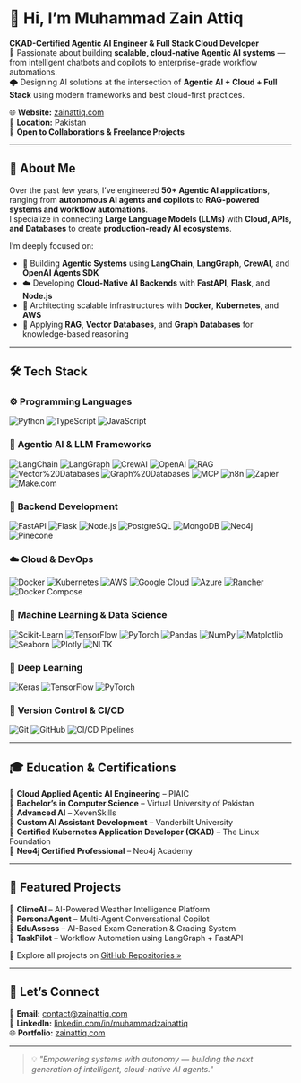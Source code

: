 # 👋 Hi, I’m Muhammad Zain Attiq  

**CKAD-Certified Agentic AI Engineer & Full Stack Cloud Developer**  
🚀 Passionate about building **scalable, cloud-native Agentic AI systems** — from intelligent chatbots and copilots to enterprise-grade workflow automations.  
🌩️ Designing AI solutions at the intersection of **Agentic AI + Cloud + Full Stack** using modern frameworks and best cloud-first practices.  

🌐 **Website:** [zainattiq.com](https://zainattiq.com)  
📍 **Location:** Pakistan  
💼 **Open to Collaborations & Freelance Projects**

---

## 🧠 About Me  

Over the past few years, I’ve engineered **50+ Agentic AI applications**, ranging from **autonomous AI agents and copilots** to **RAG-powered systems and workflow automations**.  
I specialize in connecting **Large Language Models (LLMs)** with **Cloud, APIs, and Databases** to create **production-ready AI ecosystems**.  

I’m deeply focused on:
- 🤖 Building **Agentic Systems** using **LangChain**, **LangGraph**, **CrewAI**, and **OpenAI Agents SDK**  
- ☁️ Developing **Cloud-Native AI Backends** with **FastAPI**, **Flask**, and **Node.js**  
- 🧩 Architecting scalable infrastructures with **Docker**, **Kubernetes**, and **AWS**  
- 🧠 Applying **RAG**, **Vector Databases**, and **Graph Databases** for knowledge-based reasoning  

---

## 🛠️ Tech Stack  

### ⚙️ **Programming Languages**
![Python](https://img.shields.io/badge/Python-3776AB?style=for-the-badge&logo=python&logoColor=white)
![TypeScript](https://img.shields.io/badge/TypeScript-3178C6?style=for-the-badge&logo=typescript&logoColor=white)
![JavaScript](https://img.shields.io/badge/JavaScript-F7DF1E?style=for-the-badge&logo=javascript&logoColor=black)

### 🤖 **Agentic AI & LLM Frameworks**
![LangChain](https://img.shields.io/badge/LangChain-0A192F?style=for-the-badge)
![LangGraph](https://img.shields.io/badge/LangGraph-1565C0?style=for-the-badge)
![CrewAI](https://img.shields.io/badge/CrewAI-FFB300?style=for-the-badge)
![OpenAI](https://img.shields.io/badge/OpenAI-412991?style=for-the-badge&logo=openai&logoColor=white)
![RAG](https://img.shields.io/badge/RAG-4B0082?style=for-the-badge)
![Vector%20Databases](https://img.shields.io/badge/Vector%20DBs-3B82F6?style=for-the-badge)
![Graph%20Databases](https://img.shields.io/badge/Graph%20DBs-008CC1?style=for-the-badge)
![MCP](https://img.shields.io/badge/MCP-00BFA6?style=for-the-badge)
![n8n](https://img.shields.io/badge/n8n-FF6F61?style=for-the-badge)
![Zapier](https://img.shields.io/badge/Zapier-FF4A00?style=for-the-badge)
![Make.com](https://img.shields.io/badge/Make.com-1E88E5?style=for-the-badge)

### 🧩 **Backend Development**
![FastAPI](https://img.shields.io/badge/FastAPI-009688?style=for-the-badge&logo=fastapi&logoColor=white)
![Flask](https://img.shields.io/badge/Flask-000000?style=for-the-badge&logo=flask&logoColor=white)
![Node.js](https://img.shields.io/badge/Node.js-43853D?style=for-the-badge&logo=node.js&logoColor=white)
![PostgreSQL](https://img.shields.io/badge/PostgreSQL-336791?style=for-the-badge&logo=postgresql&logoColor=white)
![MongoDB](https://img.shields.io/badge/MongoDB-47A248?style=for-the-badge&logo=mongodb&logoColor=white)
![Neo4j](https://img.shields.io/badge/Neo4j-008CC1?style=for-the-badge&logo=neo4j&logoColor=white)
![Pinecone](https://img.shields.io/badge/Pinecone-00BFA6?style=for-the-badge)

### ☁️ **Cloud & DevOps**
![Docker](https://img.shields.io/badge/Docker-2496ED?style=for-the-badge&logo=docker&logoColor=white)
![Kubernetes](https://img.shields.io/badge/Kubernetes-326CE5?style=for-the-badge&logo=kubernetes&logoColor=white)
![AWS](https://img.shields.io/badge/AWS-232F3E?style=for-the-badge&logo=amazon-aws&logoColor=white)
![Google Cloud](https://img.shields.io/badge/Google%20Cloud-4285F4?style=for-the-badge&logo=googlecloud&logoColor=white)
![Azure](https://img.shields.io/badge/Azure-0078D4?style=for-the-badge&logo=microsoftazure&logoColor=white)
![Rancher](https://img.shields.io/badge/Rancher-0075A8?style=for-the-badge&logo=rancher&logoColor=white)
![Docker Compose](https://img.shields.io/badge/Docker%20Compose-003F8C?style=for-the-badge)

### 🧮 **Machine Learning & Data Science**
![Scikit-Learn](https://img.shields.io/badge/Scikit--Learn-F7931E?style=for-the-badge&logo=scikit-learn&logoColor=white)
![TensorFlow](https://img.shields.io/badge/TensorFlow-FF6F00?style=for-the-badge&logo=tensorflow&logoColor=white)
![PyTorch](https://img.shields.io/badge/PyTorch-EE4C2C?style=for-the-badge&logo=pytorch&logoColor=white)
![Pandas](https://img.shields.io/badge/Pandas-150458?style=for-the-badge&logo=pandas&logoColor=white)
![NumPy](https://img.shields.io/badge/NumPy-013243?style=for-the-badge&logo=numpy&logoColor=white)
![Matplotlib](https://img.shields.io/badge/Matplotlib-11557C?style=for-the-badge)
![Seaborn](https://img.shields.io/badge/Seaborn-1F77B4?style=for-the-badge)
![Plotly](https://img.shields.io/badge/Plotly-3F4F75?style=for-the-badge)
![NLTK](https://img.shields.io/badge/NLTK-4CAF50?style=for-the-badge)

### 🧠 **Deep Learning**
![Keras](https://img.shields.io/badge/Keras-D00000?style=for-the-badge&logo=keras&logoColor=white)
![TensorFlow](https://img.shields.io/badge/TensorFlow-FF6F00?style=for-the-badge)
![PyTorch](https://img.shields.io/badge/PyTorch-EE4C2C?style=for-the-badge)

### 🧩 **Version Control & CI/CD**
![Git](https://img.shields.io/badge/Git-F05032?style=for-the-badge&logo=git&logoColor=white)
![GitHub](https://img.shields.io/badge/GitHub-181717?style=for-the-badge&logo=github&logoColor=white)
![CI/CD Pipelines](https://img.shields.io/badge/CI%2FCD-Pipelines-orange?style=for-the-badge)

---

## 🎓 Education & Certifications  

🎯 **Cloud Applied Agentic AI Engineering** – PIAIC  
🎯 **Bachelor’s in Computer Science** – Virtual University of Pakistan  
🎯 **Advanced AI** – XevenSkills  
🎯 **Custom AI Assistant Development** – Vanderbilt University  
🎯 **Certified Kubernetes Application Developer (CKAD)** – The Linux Foundation  
🎯 **Neo4j Certified Professional** – Neo4j Academy  

---

## 🌟 Featured Projects  

🔹 **ClimeAI** – AI-Powered Weather Intelligence Platform  
🔹 **PersonaAgent** – Multi-Agent Conversational Copilot  
🔹 **EduAssess** – AI-Based Exam Generation & Grading System  
🔹 **TaskPilot** – Workflow Automation using LangGraph + FastAPI  

💼 Explore all projects on [GitHub Repositories »](https://github.com/muhammadzainattiq)

---

## 🤝 Let’s Connect  

📩 **Email:** contact@zainattiq.com  
💬 **LinkedIn:** [linkedin.com/in/muhammadzainattiq](https://linkedin.com/in/muhammadzainattiq)  
🌐 **Portfolio:** [zainattiq.com](https://zainattiq.com)

---

> 💡 *"Empowering systems with autonomy — building the next generation of intelligent, cloud-native AI agents."*
